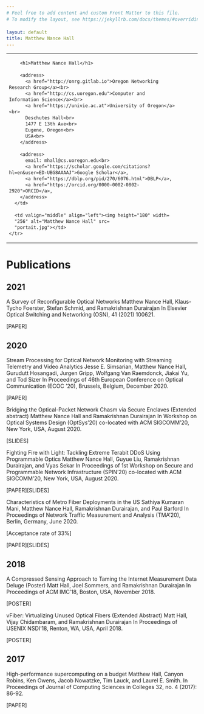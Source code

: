 ```yaml
---
# Feel free to add content and custom Front Matter to this file.
# To modify the layout, see https://jekyllrb.com/docs/themes/#overriding-theme-defaults

layout: default
title: Matthew Nance Hall
---
```

  <table summary="Address and Photo of Matthew Nance Hall" class=
  "titlematter">
    <tr>
      <td style="padding-right: 4em">
        
        <h1>Matthew Nance Hall</h1>

        <address>
		  <a href="http://onrg.gitlab.io">Oregon Networking Research Group</a><br>
          <a href="http://cs.uoregon.edu">Computer and Information Science</a><br>
          <a href="https://univie.ac.at">University of Oregon</a><br>
		  Deschutes Hall<br>
          1477 E 13th Ave<br>
          Eugene, Oregon<br>
          USA<br>
        </address>

        <address>
          email: mhall@cs.uoregon.edu<br>
          <a href="https://scholar.google.com/citations?hl=en&user=ED-UBG8AAAAJ">Google Scholar</a>,
          <a href="https://dblp.org/pid/270/6076.html">DBLP</a>,
		  <a href="https://orcid.org/0000-0002-0802-2920">ORCID</a>, 
        </address>
      </td>

      <td valign="middle" align="left"><img height="180" width=
      "256" alt="Matthew Nance Hall" src=
      "portait.jpg"></td>
    </tr>
  </table>


<!-- # Matthew Nance Hall
### PhD Candidate, University of Oregon, Computer and Information Science. Drummer and Networking Person

## About
(This site is currently under construction.) 

I’m a PhD candidate in the Oregon Networking Research Group at the University of Oregon. I work with Prof. Ramakrishnan Durairajan on novel frameworks for reconfigurable optical networks and applications thereof. --> 

# Publications

## 2021

A Survey of Reconfigurable Optical Networks
Matthew Nance Hall, Klaus-Tycho Foerster, Stefan Schmid, and Ramakrishnan Durairajan
In Elsevier Optical Switching and Networking (OSN), 41 (2021) 100621.

[PAPER]

## 2020

Stream Processing for Optical Network Monitoring with
Streaming Telemetry and Video Analytics
Jesse E. Simsarian, Matthew Nance Hall, Gurudutt Hosangadi, Jurgen Gripp, Wolfgang Van Raemdonck, Jiakai Yu, and Tod Sizer
In Proceedings of 46th European Conference on Optical Communication (ECOC ’20), Brussels, Belgium, December 2020.

[PAPER]

Bridging the Optical-Packet Network Chasm via Secure Enclaves (Extended abstract)
Matthew Nance Hall and Ramakrishnan Durairajan
In Workshop on Optical Systems Design (OptSys’20)
co-located with ACM SIGCOMM’20, New York, USA, August 2020.

[SLIDES]

Fighting Fire with Light: Tackling Extreme Terabit DDoS Using Programmable Optics
Matthew Nance Hall, Guyue Liu, Ramakrishnan Durairajan, and Vyas Sekar
In Proceedings of 1st Workshop on Secure and Programmable Network Infrastructure (SPIN’20)
co-located with ACM SIGCOMM’20, New York, USA, August 2020.

[PAPER][SLIDES]

Characteristics of Metro Fiber Deployments in the US
Sathiya Kumaran Mani, Matthew Nance Hall, Ramakrishnan Durairajan, and Paul Barford
In Proceedings of Network Traffic Measurement and Analysis (TMA’20), Berlin, Germany, June 2020.

[Acceptance rate of 33%]

[PAPER][SLIDES]

## 2018

A Compressed Sensing Approach to Taming the Internet Measurement Data Deluge (Poster)
Matt Hall, Joel Sommers, and Ramakrishnan Durairajan
In Proceedings of ACM IMC’18, Boston, USA, November 2018.

[POSTER]

vFiber: Virtualizing Unused Optical Fibers (Extended Abstract)
Matt Hall, Vijay Chidambaram, and Ramakrishnan Durairajan
In Proceedings of USENIX NSDI’18, Renton, WA, USA, April 2018.

[POSTER]

## 2017

High-performance supercomputing on a budget
Matthew Hall, Canyon Robins, Ken Owens, Jacob Nowatzke, Tim Lauck, and Laurel E. Smith.
In Proceedings of Journal of Computing Sciences in Colleges 32, no. 4 (2017): 86-92.

[PAPER]

